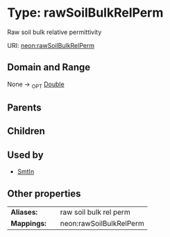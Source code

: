 
# Type: rawSoilBulkRelPerm


Raw soil bulk relative permittivity

URI: [neon:rawSoilBulkRelPerm](https://data.neonscience.org/rawSoilBulkRelPerm)


## Domain and Range

None ->  <sub>OPT</sub> [Double](types/Double.md)

## Parents


## Children


## Used by

 * [SmtIn](SmtIn.md)

## Other properties

|  |  |  |
| --- | --- | --- |
| **Aliases:** | | raw soil bulk rel perm |
| **Mappings:** | | neon:rawSoilBulkRelPerm |

